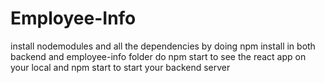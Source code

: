 # Employee-Info
install nodemodules and all the dependencies by doing npm install in both backend and employee-info folder
do npm start to see the react app on your local and npm start to start your backend server
